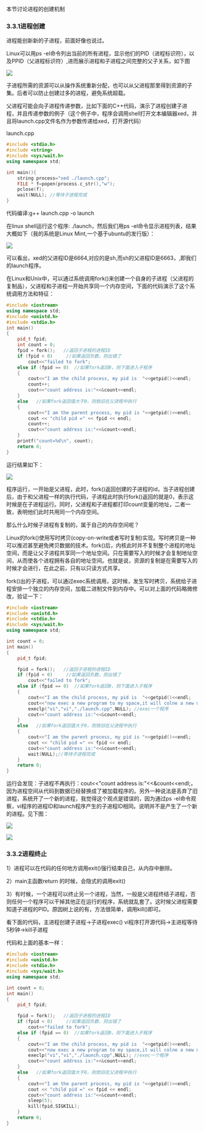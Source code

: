 本节讨论进程的创建机制

### 3.3.1进程创建

进程能创新新的子进程，前面好像也说过。

Linux可以用ps -el命令列出当前的所有进程，显示他们的PID（进程标识符），以及PPID（父进程标识符）,进而展示进程和子进程之间完整的父子关系，如下图

![](../../assets/2022-10-12-17-05-31-image.png)

子进程所需的资源可以从操作系统重新分配，也可以从父进程那里得到资源的子集。后者可以防止创建过多的进程，避免系统超载。

父进程可能会向子进程传递参数，比如下面的C++代码，演示了进程创建子进程，并且传递参数的例子（这个例子中，程序会调用shell打开文本编辑器xed，并且将launch.cpp文件名作为参数传递给xed，打开源代码）

launch.cpp

```cpp
#include <stdio.h>
#include <string>
#include <sys/wait.h>
using namespace std;

int main(){
    string process="xed ./launch.cpp";
    FILE * f=popen(process.c_str(),"w");
    pclose(f);
    wait(NULL); //等待子进程完成
}
```

代码编译:g++ launch.cpp -o launch

在linux shell运行这个程序: ./launch，然后我们用ps -el命令显示进程列表，结果大概如下（我的系统是Linux Mint,一个基于ubuntu的发行版）：

![](../../assets/2022-10-12-19-43-20-image.png)

可以看出，xed的父进程ID是6664,对应的是sh,而sh的父进程ID是6663，,即我们的launch程序。

在Linux和Unix中，可以通过系统调用fork()来创建一个自身的子进程（父进程的复制品），父进程和子进程一开始共享同一个内存空间，下面的代码演示了这个系统调用方法和特征：

```cpp
#include <iostream>
using namespace std;
#include <unistd.h>  
#include <stdio.h>   
int main()   
{   
    pid_t fpid;  
    int count = 0;  
    fpid = fork();   //返回子进程的进程ID
    if (fpid < 0)     //如果返回负数，则出错了
        cout<<"failed to fork";   
    else if (fpid == 0)  //如果fork返回0，则下面进入子程序 
    {  
        cout<<"I am the child process, my pid is  "<<getpid()<<endl;   
        count++;  
        cout<<"count address is:"<<&count<<endl;
    }  
    else   //如果fork返回值大于0，则依旧在父进程中执行
    {  
        cout<<"I am the parent process, my pid is "<<getpid()<<endl;
        cout << "child pid =" << fpid << endl;
        count++;  
        cout<<"count address is:"<<&count<<endl;
    }  
    printf("count=%d\n", count);  
    return 0;  
}
```

运行结果如下：

![](../../assets/2022-10-12-20-18-25-image.png)

程序运行，一开始是父进程，此时，fork()返回创建的子进程的id，当子进程创建后，由于和父进程一样的执行代码，子进程此时执行fork()返回的就是0，表示这时候是在子进程运行。同时，父进程和子进程都打印count变量的地址，二者一致，表明他们此时共用同一个内存空间。

那么什么时候子进程有复制的，属于自己的内存空间呢？

Linux的fork()使用写时拷贝(copy-on-write或者写时复制)实现。写时拷贝是一种可以推迟甚至避免拷贝数据的技术。fork()后，内核此时并不复制整个进程的地址空间，而是让父子进程共享同一个地址空间。只在需要写入的时候才会复制地址空间，从而使各个进程拥有各自的地址空间。也就是说，资源的复制是在需要写入的时候才会进行，在此之前，只有以只读方式共享。

fork()出的子进程，可以通过exec系统调用，这时候，发生写时拷贝，系统给子进程安排一个独立的内存空间，加载二进制文件到内存中。可以对上面的代码略微修改，验证一下：

```cpp
#include <iostream>
#include <unistd.h>  
#include <stdio.h>   
#include <sys/wait.h>
using namespace std;

int count = 0; 
int main()   
{   
    pid_t fpid;  

    fpid = fork();   //返回子进程的进程ID
    if (fpid < 0)     //如果返回负数，则出错了
        cout<<"failed to fork";   
    else if (fpid == 0)  //如果fork返回0，则下面进入子程序 
    {
        cout<<"I am the child process, my pid is  "<<getpid()<<endl; 
        cout<<"now exec a new program to my space,it will colne a new memory copy!"<<endl;
        execlp("vi","vi","./launch.cpp",NULL); //exec一个程序
        cout<<"count address is:"<<&count<<endl;
    }  
    else   //如果fork返回值大于0，则依旧在父进程中执行
    {  
        cout<<"I am the parent process, my pid is "<<getpid()<<endl;
        cout << "child pid =" << fpid << endl;
        cout<<"count address is:"<<&count<<endl;
        wait(NULL);//等待子进程完成
    }  
    return 0;  
}
```

运行会发现：子进程不再执行：cout<<"count address is:"<<&count<<endl;，因为进程空间从代码到数据已经替换成了被加载程序的。另外一种说法是丢弃了旧进程，系统开了一个新的进程，我觉得这个观点是错误的，因为通过ps -el命令观察，vi程序的进程ID和launch程序产生的子进程ID相同。说明并不是产生了一个新的进程。见下图：

![](../../assets/2022-10-12-22-38-17-image.png)

![](../../assets/2022-10-12-22-37-52-image.png)

### 3.3.2进程终止

1）进程可以在代码的任何地方调用exit()强行结束自己，从内存中删除。

2）main主函数return 的时候，会隐式的调用exit()

3）有时候，一个进程可以终止另一个进程，当然，一般是父进程终结子进程，否则任何一个程序可以干掉其他正在运行的程序，系统就乱套了。这时候父进程需要知道子进程的PID。原因树上说的有，方法很简单，调用kill()即可。

看下面的代码，主进程创建子进程->子进程exec() vi程序打开源代码->主进程等待5秒钟->kill子进程

代码和上面的基本一样：

```cpp
#include <iostream>
#include <unistd.h>  
#include <stdio.h>   
#include <sys/wait.h>
using namespace std;

int count = 0; 
int main()   
{   
    pid_t fpid;  

    fpid = fork();   //返回子进程的进程ID
    if (fpid < 0)     //如果返回负数，则出错了
        cout<<"failed to fork";   
    else if (fpid == 0)  //如果fork返回0，则下面进入子程序 
    {
        cout<<"I am the child process, my pid is  "<<getpid()<<endl; 
        cout<<"now exec a new program to my space,it will colne a new memory copy!"<<endl;
        execlp("vi","vi","./launch.cpp",NULL); //exec一个程序
        cout<<"count address is:"<<&count<<endl;
    }  
    else   //如果fork返回值大于0，则依旧在父进程中执行
    {  
        cout<<"I am the parent process, my pid is "<<getpid()<<endl;
        cout << "child pid =" << fpid << endl;
        cout<<"count address is:"<<&count<<endl;
        sleep(5);
        kill(fpid,SIGKILL);
    }  
    return 0;  
}
```
